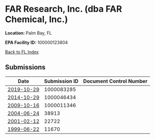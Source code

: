 # FAR Research, Inc. (dba FAR Chemical, Inc.)

**Location:** Palm Bay, FL

**EPA Facility ID:** 100000123804

[Back to FL Index](../../index.md)

## Submissions

| Date | Submission ID | Document Control Number |
|------|--------------|-------------------------|
| [2019-10-29](submissions/1000083285.md) | 1000083285 |  |
| [2014-10-29](submissions/1000046434.md) | 1000046434 |  |
| [2009-10-16](submissions/1000011346.md) | 1000011346 |  |
| [2004-06-24](submissions/38913.md) | 38913 |  |
| [2001-02-12](submissions/22722.md) | 22722 |  |
| [1999-06-22](submissions/11670.md) | 11670 |  |
